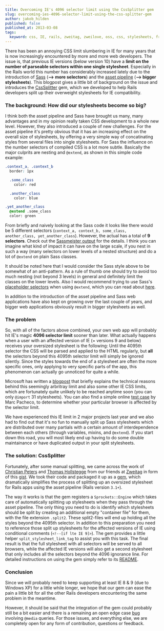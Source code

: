 ```yaml
---
title: Overcoming IE's 4096 selector limit using the CssSplitter gem
slug: overcoming-ies-4096-selector-limit-using-the-css-splitter-gem
author: jakob_hilden
published: false
published_at: 2013-03-08
tags:
  keyword: css, IE, rails, zweitag, zweilove, oss, css, stylesheets, frontend, gems
---
```


There has been an annoying CSS limit slumbering in IE for many years that is now increasingly encountered by more and more web developers.  The issue is, that previous IE versions (below version 10) have a **limit on the number of parseable selectors within one single stylesheet**.  Especially in the Rails world this number has considerably increased lately due to the introduction of [Sass](http://sass-lang.com/) (**--> more selectors**) and the [asset pipeline](http://guides.rubyonrails.org/asset_pipeline.html) (**--> bigger stylesheets**).  This blogpost gives a little bit of background on the issue and introduces the [CssSplitter](https://github.com/zweilove/css_splitter) gem, which we developed to help Rails developers split up their overweight stylesheets for IE compatibility.

### The background:  How did our stylesheets become so big?

I think both the asset pipeline and Sass have brought us many, many advantages and in my opinion really taken CSS development to a whole new level. However, they also introduced a couple of new challenges. For the asset pipeline it's pretty obvious that it has an increasing effect on the overall size of stylesheets, by offering a very simple way of concatinating styles from several files into single stylesheets.  For Sass the influence on the number selectors of compiled CSS is a lot more subtle. Basically the major culprits are nesting and `@extend`, as shown in this simple code example:

```css
.context_a, .context_b
  border: 1px

  .some_class
    color: red

  .another_class
    color: blue

.yet_another_class
  @extend .some_class
  color: green
```

From briefly and naively looking at the Sass code it looks like there would be 5 different selectors (`context_a, context_b, some_class, another_class, yet_another_class`). However, the actual has a total of **9 selectors**. Check out the [Sassmeister output](http://sassmeister.com/gist/5021188) for the details. I think you can imagine what kind of impact it can have on the large scale, if you nest in such a way (many selectors on lower levels of a nested structure) and do a lot of `@extend` on plain Sass classes.

<aside>
  <p>It should be noted here that I would consider the Sass style above to be somewhat of an anti-pattern. As a rule of thumb one should try to avoid too much nesting (not beyond 3 levels) in general and definitely limit the classes on the lower levels.  Also I would recommend trying to use Sass's <a href="http://sass-lang.com/docs/yardoc/file.SASS_REFERENCE.html#placeholder_selectors_">placeholder selectors</a> when using <code>@extend</code>, which you can read about <a href="http://railslove.com/blog/2012/11/09/taking-sass-to-the-next-level-with-smurf-and-extend">here</a>.</p>
</aside>

In addition to the introduction of the asset pipeline and Sass web applications have also kept on growing over the last couple of years, and bigger web applications obviously result in bigger stylesheets as well.

### The problem

So, with all of the factors above combined, your own web app will probably hit IE's magic **4096 selector limit** sooner than later. What actually happens when a user with an affected version of IE (= versions 9 and below) receives your oversized stylesheet is the following:  Until the 4095th selector the CSS will be parsed and applied to the HTML regularly, but **all** the selectors beyond this 4095th selector limit will simply be ignored silently. Since the styles towards the end of a stylesheet are often the more specific ones, only applying to very specific parts of the app, this phenomenon can actually go unnoticed for quite a while.

Microsoft has written a [blogpost](http://blogs.msdn.com/b/ieinternals/archive/2011/05/14/internet-explorer-stylesheet-rule-selector-import-sheet-limit-maximum.aspx) that briefly explains the technical reasons behind this seemingly arbritray limit and also some other IE CSS limits, which are fortunately quite unlikely to be reached anytime soon (you can only `@import` 31 stylesheets).  You can also find a simple online [test case](http://marc.baffl.co.uk/browser_bugs/css-selector-limit/index.html) by Marc Pacheco, to determine whether your particular browser is affected by the selector limit.

We have experienced this IE limit in 2 major projects last year and we also had to find out that it's no fun to manually split up Sass stylesheets which are distributed over many partials with a certain amount of interdependence between each others (through variables, mixins, and `@extend`).  If you start down this road, you will most likely end up having to do some double maintainance or have duplicated output in your split stylesheets.

### The solution:  CssSplitter

Fortunately, after some manual splitting, we came across the work of [Christian Peters](https://twitter.com/duddledan) and [Thomas Hollstegge](https://twitter.com/Tho85) from our friends at [Zweitag](http://www.zweitag.de/) in form of this [gist](https://gist.github.com/2398394).  We took their code and packaged it up as a [gem](https://github.com/zweilove/css_splitter), which dramatically simplifies the process of splitting up an oversized stylesheet for Rails apps using the asset pipeline (Rails version `3.1+`).

The way it works is that the gem registers a `Sprockets::Engine` which takes care of automatically splitting up stylesheets when they pass through the asset pipeline. The only thing you need to do is identify which stylesheets should be split by creating an additional empty "container file" for them, with the file extension `.split2`.  These split2-files will end up holding all the styles beyond the 4095th selector.  In addition to this preparation you need to reference those split up stylesheets for the affected versions of IE using conditional comments (`<!--[if lte IE 9]>`).  The gem provides a little helper `split_stylesheet_link_tag` to assist you with this task.  The final result is that the full stylesheet with all selectors will be served to all browsers, while the affected IE versions will also get a second stylesheet that only includes all the selectors beyond the 4096 ignorance line.  For detailed instructions on using the gem simply refer to its [README](https://github.com/zweilove/css_splitter).

### Conclusion

Since we will probably need to keep supporting at least IE 8 & 9 (due to Windows XP) for a little while longer, we hope that our gem can ease the pain a little bit for all the other Rails developers encountering the same problem in the meantime.

However, it should be said that the integration of the gem could probably still be a bit easier and there is a remaining an open edge case [bug](https://github.com/zweilove/css_splitter/issues/9) involving `@media` queries.  For those issues, and everything else, we are completely open for any form of contribution, questions or feedback.
